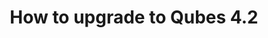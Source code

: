 ---
lang: en
layout: doc
permalink: /doc/upgrade/4.2/
redirect_to: https://doc.qubes-os.org/en/latest/user/downloading-installing-upgrading/upgrade/4_2.html
title: How to upgrade to Qubes 4.2
---